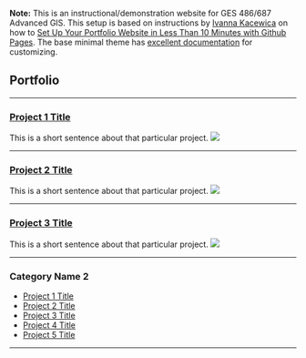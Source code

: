 **Note:** This is an instructional/demonstration website for GES 486/687 Advanced GIS. This setup is based on instructions by [Ivanna Kacewica](https://blog.usejournal.com/@evanca) on how to [Set Up Your Portfolio Website in Less Than 10 Minutes with Github Pages](https://medium.com/@evanca/set-up-your-portfolio-website-in-less-than-10-minutes-with-github-pages-d0efa8ff56fd). The base minimal theme has [excellent documentation](https://github.com/pages-themes/minimal) for customizing.

## Portfolio

---
### [Project 1 Title](/projects/project1)
This is a short sentence about that particular project.
[<img src="images/dummy_thumbnail.jpg?raw=true"/>](/projects/project1)

---
### [Project 2 Title](/projects/project1)
This is a short sentence about that particular project.
[<img src="images/dummy_thumbnail.jpg?raw=true"/>](/projects/project1)

---
### [Project 3 Title](/projects/project1)
This is a short sentence about that particular project.
[<img src="images/dummy_thumbnail.jpg?raw=true"/>](/projects/project1)

---

### Category Name 2

- [Project 1 Title](http://example.com/)
- [Project 2 Title](http://example.com/)
- [Project 3 Title](http://example.com/)
- [Project 4 Title](http://example.com/)
- [Project 5 Title](http://example.com/)

---
